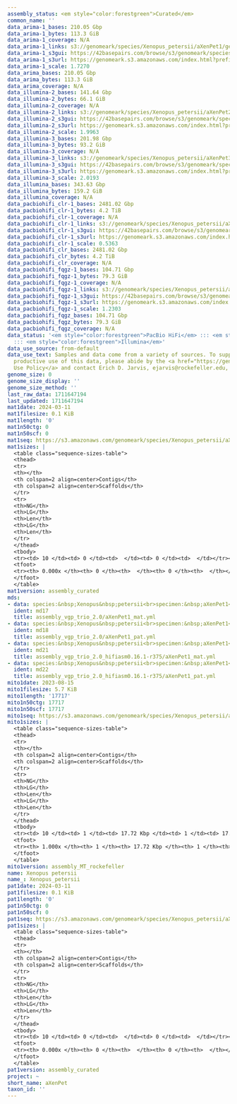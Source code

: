 ```yaml
---
assembly_status: <em style="color:forestgreen">Curated</em>
common_name: ''
data_arima-1_bases: 210.05 Gbp
data_arima-1_bytes: 113.3 GiB
data_arima-1_coverage: N/A
data_arima-1_links: s3://genomeark/species/Xenopus_petersii/aXenPet1/genomic_data/arima/<br>
data_arima-1_s3gui: https://42basepairs.com/browse/s3/genomeark/species/Xenopus_petersii/aXenPet1/genomic_data/arima/
data_arima-1_s3url: https://genomeark.s3.amazonaws.com/index.html?prefix=species/Xenopus_petersii/aXenPet1/genomic_data/arima/
data_arima-1_scale: 1.7270
data_arima_bases: 210.05 Gbp
data_arima_bytes: 113.3 GiB
data_arima_coverage: N/A
data_illumina-2_bases: 141.64 Gbp
data_illumina-2_bytes: 66.1 GiB
data_illumina-2_coverage: N/A
data_illumina-2_links: s3://genomeark/species/Xenopus_petersii/aXenPet2/genomic_data/illumina/<br>
data_illumina-2_s3gui: https://42basepairs.com/browse/s3/genomeark/species/Xenopus_petersii/aXenPet2/genomic_data/illumina/
data_illumina-2_s3url: https://genomeark.s3.amazonaws.com/index.html?prefix=species/Xenopus_petersii/aXenPet2/genomic_data/illumina/
data_illumina-2_scale: 1.9963
data_illumina-3_bases: 201.98 Gbp
data_illumina-3_bytes: 93.2 GiB
data_illumina-3_coverage: N/A
data_illumina-3_links: s3://genomeark/species/Xenopus_petersii/aXenPet3/genomic_data/illumina/<br>
data_illumina-3_s3gui: https://42basepairs.com/browse/s3/genomeark/species/Xenopus_petersii/aXenPet3/genomic_data/illumina/
data_illumina-3_s3url: https://genomeark.s3.amazonaws.com/index.html?prefix=species/Xenopus_petersii/aXenPet3/genomic_data/illumina/
data_illumina-3_scale: 2.0193
data_illumina_bases: 343.63 Gbp
data_illumina_bytes: 159.2 GiB
data_illumina_coverage: N/A
data_pacbiohifi_clr-1_bases: 2481.02 Gbp
data_pacbiohifi_clr-1_bytes: 4.2 TiB
data_pacbiohifi_clr-1_coverage: N/A
data_pacbiohifi_clr-1_links: s3://genomeark/species/Xenopus_petersii/aXenPet1/genomic_data/pacbio_hifi/<br>
data_pacbiohifi_clr-1_s3gui: https://42basepairs.com/browse/s3/genomeark/species/Xenopus_petersii/aXenPet1/genomic_data/pacbio_hifi/
data_pacbiohifi_clr-1_s3url: https://genomeark.s3.amazonaws.com/index.html?prefix=species/Xenopus_petersii/aXenPet1/genomic_data/pacbio_hifi/
data_pacbiohifi_clr-1_scale: 0.5363
data_pacbiohifi_clr_bases: 2481.02 Gbp
data_pacbiohifi_clr_bytes: 4.2 TiB
data_pacbiohifi_clr_coverage: N/A
data_pacbiohifi_fqgz-1_bases: 104.71 Gbp
data_pacbiohifi_fqgz-1_bytes: 79.3 GiB
data_pacbiohifi_fqgz-1_coverage: N/A
data_pacbiohifi_fqgz-1_links: s3://genomeark/species/Xenopus_petersii/aXenPet1/genomic_data/pacbio_hifi/<br>
data_pacbiohifi_fqgz-1_s3gui: https://42basepairs.com/browse/s3/genomeark/species/Xenopus_petersii/aXenPet1/genomic_data/pacbio_hifi/
data_pacbiohifi_fqgz-1_s3url: https://genomeark.s3.amazonaws.com/index.html?prefix=species/Xenopus_petersii/aXenPet1/genomic_data/pacbio_hifi/
data_pacbiohifi_fqgz-1_scale: 1.2303
data_pacbiohifi_fqgz_bases: 104.71 Gbp
data_pacbiohifi_fqgz_bytes: 79.3 GiB
data_pacbiohifi_fqgz_coverage: N/A
data_status: '<em style="color:forestgreen">PacBio HiFi</em> ::: <em style="color:forestgreen">Arima</em>
  ::: <em style="color:forestgreen">Illumina</em>'
data_use_source: from-default
data_use_text: Samples and data come from a variety of sources. To support fair and
  productive use of this data, please abide by the <a href="https://genome10k.soe.ucsc.edu/data-use-policies/">Data
  Use Policy</a> and contact Erich D. Jarvis, ejarvis@rockefeller.edu, with any questions.
genome_size: 0
genome_size_display: ''
genome_size_method: ''
last_raw_data: 1711647194
last_updated: 1711647194
mat1date: 2024-03-11
mat1filesize: 0.1 KiB
mat1length: '0'
mat1n50ctg: 0
mat1n50scf: 0
mat1seq: https://s3.amazonaws.com/genomeark/species/Xenopus_petersii/aXenPet1/assembly_curated/aXenPet1.mat.decon.20240311.fasta.gz
mat1sizes: |
  <table class="sequence-sizes-table">
  <thead>
  <tr>
  <th></th>
  <th colspan=2 align=center>Contigs</th>
  <th colspan=2 align=center>Scaffolds</th>
  </tr>
  <tr>
  <th>NG</th>
  <th>LG</th>
  <th>Len</th>
  <th>LG</th>
  <th>Len</th>
  </tr>
  </thead>
  <tbody>
  <tr><td> 10 </td><td> 0 </td><td>  </td><td> 0 </td><td>  </td></tr><tr><td> 20 </td><td> 0 </td><td>  </td><td> 0 </td><td>  </td></tr><tr><td> 30 </td><td> 0 </td><td>  </td><td> 0 </td><td>  </td></tr><tr><td> 40 </td><td> 0 </td><td>  </td><td> 0 </td><td>  </td></tr><tr style="background-color:#cccccc;"><td> 50 </td><td> 0 </td><td style="background-color:#ff8888;">  </td><td> 0 </td><td style="background-color:#ff8888;">  </td></tr><tr><td> 60 </td><td> 0 </td><td>  </td><td> 0 </td><td>  </td></tr><tr><td> 70 </td><td> 0 </td><td>  </td><td> 0 </td><td>  </td></tr><tr><td> 80 </td><td> 0 </td><td>  </td><td> 0 </td><td>  </td></tr><tr><td> 90 </td><td> 0 </td><td>  </td><td> 0 </td><td>  </td></tr><tr><td> 100 </td><td> 0 </td><td>  </td><td> 0 </td><td>  </td></tr></tbody>
  <tfoot>
  <tr><th> 0.000x </th><th> 0 </th><th>  </th><th> 0 </th><th>  </th></tr>
  </tfoot>
  </table>
mat1version: assembly_curated
mds:
- data: species:&nbsp;Xenopus&nbsp;petersii<br>specimen:&nbsp;aXenPet1<br>projects:&nbsp;<br>&nbsp;&nbsp;-&nbsp;vgp<br>data_location:&nbsp;S3<br>release_to:&nbsp;S3<br>haplotype_to_curate:&nbsp;maternal<br>maternal:&nbsp;s3://genomeark/species/Xenopus_petersii/aXenPet1/assembly_vgp_trio_2.0/aXenPet1.trio.mat.20240123.fasta.gz<br>pretext:&nbsp;s3://genomeark/species/Xenopus_petersii/aXenPet1/assembly_vgp_trio_2.0/evaluation/hap2/pretext/aXenPet1_hap2__s2_heatmap.pretext<br>kmer_spectra_img:&nbsp;s3://genomeark/species/Xenopus_petersii/aXenPet1/assembly_vgp_trio_2.0/evaluation/merqury/aXenPet1_png/<br>mito:&nbsp;s3://genomeark/species/Xenopus_petersii/aXenPet1/assembly_MT_rockefeller/aXenPet1.MT.20230815.fasta.gz<br>pacbio_read_dir:&nbsp;s3://genomeark/species/Xenopus_petersii/aXenPet1/genomic_data/pacbio_hifi/<br>pacbio_read_type:&nbsp;hifi<br>hic_read_dir:&nbsp;s3://genomeark/species/Xenopus_petersii/aXenPet1/genomic_data/arima/<br>pipeline:<br>&nbsp;&nbsp;-&nbsp;hifiasm&nbsp;with&nbsp;trio-dual&nbsp;(0.19.3+galaxy0)<br>&nbsp;&nbsp;-&nbsp;yahs&nbsp;(1.2a.2+galaxy1)<br>assembled_by_group:&nbsp;Rockefeller<br>notes:&nbsp;This&nbsp;was&nbsp;a&nbsp;trio&nbsp;assembly&nbsp;(with&nbsp;trio-dual&nbsp;mode&nbsp;on)&nbsp;of&nbsp;aXenPet1&nbsp;using&nbsp;parental&nbsp;illumina&nbsp;data.&nbsp;This&nbsp;individual&nbsp;was&nbsp;previously&nbsp;curated&nbsp;without&nbsp;trio-dual&nbsp;mode,&nbsp;but&nbsp;the&nbsp;assembly&nbsp;was&nbsp;run&nbsp;again&nbsp;with&nbsp;trio-dual&nbsp;on&nbsp;and&nbsp;looks&nbsp;much&nbsp;better.&nbsp;Sample&nbsp;metadata&nbsp;says&nbsp;a&nbsp;female&nbsp;specimen.&nbsp;This&nbsp;individual&nbsp;did&nbsp;not&nbsp;have&nbsp;bionano&nbsp;data.&nbsp;HiC&nbsp;scaffolding&nbsp;was&nbsp;performed&nbsp;with&nbsp;yahs.&nbsp;The&nbsp;HiC&nbsp;prep&nbsp;was&nbsp;Arima&nbsp;kit&nbsp;2.&nbsp;The&nbsp;HiC&nbsp;reads&nbsp;needed&nbsp;to&nbsp;have&nbsp;5&nbsp;bp&nbsp;trimmed&nbsp;from&nbsp;the&nbsp;5'&nbsp;end&nbsp;due&nbsp;to&nbsp;adapter&nbsp;left&nbsp;over&nbsp;from&nbsp;the&nbsp;Arima&nbsp;library&nbsp;prep&nbsp;kit.&nbsp;In&nbsp;the&nbsp;intermediate&nbsp;files,&nbsp;hap1&nbsp;is&nbsp;the&nbsp;paternal&nbsp;haplotype&nbsp;and&nbsp;hap2&nbsp;is&nbsp;the&nbsp;maternal&nbsp;haplotype.&nbsp;We&nbsp;are&nbsp;submitting&nbsp;both&nbsp;haplotypes&nbsp;for&nbsp;trio&nbsp;curation,&nbsp;and&nbsp;this&nbsp;is&nbsp;the&nbsp;ticket&nbsp;for&nbsp;the&nbsp;maternal&nbsp;haplotype.
  ident: md17
  title: assembly_vgp_trio_2.0/aXenPet1_mat.yml
- data: species:&nbsp;Xenopus&nbsp;petersii<br>specimen:&nbsp;aXenPet1<br>projects:&nbsp;<br>&nbsp;&nbsp;-&nbsp;vgp<br>data_location:&nbsp;S3<br>release_to:&nbsp;S3<br>haplotype_to_curate:&nbsp;paternal<br>paternal:&nbsp;s3://genomeark/species/Xenopus_petersii/aXenPet1/assembly_vgp_trio_2.0/aXenPet1.trio.pat.20240123.fasta.gz<br>pretext:&nbsp;s3://genomeark/species/Xenopus_petersii/aXenPet1/assembly_vgp_trio_2.0/evaluation/hap1/pretext/aXenPet1_hap1__s2_heatmap.pretext<br>kmer_spectra_img:&nbsp;s3://genomeark/species/Xenopus_petersii/aXenPet1/assembly_vgp_trio_2.0/evaluation/merqury/aXenPet1_png/<br>mito:&nbsp;s3://genomeark/species/Xenopus_petersii/aXenPet1/assembly_MT_rockefeller/aXenPet1.MT.20230815.fasta.gz<br>pacbio_read_dir:&nbsp;s3://genomeark/species/Xenopus_petersii/aXenPet1/genomic_data/pacbio_hifi/<br>pacbio_read_type:&nbsp;hifi<br>hic_read_dir:&nbsp;s3://genomeark/species/Xenopus_petersii/aXenPet1/genomic_data/arima/<br>pipeline:<br>&nbsp;&nbsp;-&nbsp;hifiasm&nbsp;with&nbsp;trio-dual&nbsp;(0.19.3+galaxy0)<br>&nbsp;&nbsp;-&nbsp;yahs&nbsp;(1.2a.2+galaxy1)<br>assembled_by_group:&nbsp;Rockefeller<br>notes:&nbsp;This&nbsp;was&nbsp;a&nbsp;trio&nbsp;assembly&nbsp;(with&nbsp;trio-dual&nbsp;mode&nbsp;on)&nbsp;of&nbsp;aXenPet1&nbsp;using&nbsp;parental&nbsp;illumina&nbsp;data.&nbsp;This&nbsp;individual&nbsp;was&nbsp;previously&nbsp;curated&nbsp;without&nbsp;trio-dual&nbsp;mode,&nbsp;but&nbsp;the&nbsp;assembly&nbsp;was&nbsp;run&nbsp;again&nbsp;with&nbsp;trio-dual&nbsp;on&nbsp;and&nbsp;looks&nbsp;much&nbsp;better.&nbsp;Sample&nbsp;metadata&nbsp;says&nbsp;a&nbsp;female&nbsp;specimen.&nbsp;This&nbsp;individual&nbsp;did&nbsp;not&nbsp;have&nbsp;bionano&nbsp;data.&nbsp;HiC&nbsp;scaffolding&nbsp;was&nbsp;performed&nbsp;with&nbsp;yahs.&nbsp;The&nbsp;HiC&nbsp;prep&nbsp;was&nbsp;Arima&nbsp;kit&nbsp;2.&nbsp;The&nbsp;trio&nbsp;reads&nbsp;needed&nbsp;to&nbsp;have&nbsp;5&nbsp;bp&nbsp;trimmed&nbsp;from&nbsp;the&nbsp;5'&nbsp;end&nbsp;due&nbsp;to&nbsp;adapter&nbsp;left&nbsp;over&nbsp;from&nbsp;the&nbsp;Arima&nbsp;library&nbsp;prep&nbsp;kit.&nbsp;In&nbsp;the&nbsp;intermediate&nbsp;files,&nbsp;hap1&nbsp;is&nbsp;the&nbsp;paternal&nbsp;haplotype&nbsp;and&nbsp;hap2&nbsp;is&nbsp;the&nbsp;maternal&nbsp;haplotype.&nbsp;We&nbsp;are&nbsp;submitting&nbsp;both&nbsp;haplotypes&nbsp;for&nbsp;trio&nbsp;curation,&nbsp;and&nbsp;this&nbsp;is&nbsp;the&nbsp;ticket&nbsp;for&nbsp;the&nbsp;paternal&nbsp;haplotype.&nbsp;
  ident: md18
  title: assembly_vgp_trio_2.0/aXenPet1_pat.yml
- data: species:&nbsp;Xenopus&nbsp;petersii<br>specimen:&nbsp;aXenPet1<br>projects:&nbsp;<br>&nbsp;&nbsp;-&nbsp;vgp<br>data_location:&nbsp;S3<br>release_to:&nbsp;S3<br>maternal:&nbsp;s3://genomeark/species/Xenopus_petersii/aXenPet1/assembly_vgp_HiC_2.0/aXenPet1.trio.mat.20230815.fasta.gz<br>pretext:&nbsp;s3://genomeark/species/Xenopus_petersii/aXenPet1/assembly_vgp_HiC_2.0/evaluation/hap2/pretext/aXenPet1_hap2__s2_heatmap.pretext<br>kmer_spectra_img:&nbsp;s3://genomeark/species/Xenopus_petersii/aXenPet1/assembly_vgp_HiC_2.0/evaluation/merqury/aXenPet1_png/<br>mito:&nbsp;s3://genomeark/species/Xenopus_petersii/aXenPet1/assembly_MT_rockefeller/aXenPet1.MT.20230815.fasta.gz<br>pacbio_read_dir:&nbsp;s3://genomeark/species/Xenopus_petersii/aXenPet1/genomic_data/pacbio_hifi/<br>pacbio_read_type:&nbsp;hifi<br>hic_read_dir:&nbsp;s3://genomeark/species/Xenopus_petersii/aXenPet1/genomic_data/arima/<br>pipeline:<br>&nbsp;&nbsp;-&nbsp;hifiasm&nbsp;(0.19.3+galaxy0)<br>&nbsp;&nbsp;-&nbsp;purge_dups&nbsp;(2.2)&nbsp;for&nbsp;paternal&nbsp;haplotype<br>&nbsp;&nbsp;-&nbsp;yahs&nbsp;(1.2a.2+galaxy1)<br>assembled_by_group:&nbsp;Rockefeller<br>notes:&nbsp;This&nbsp;was&nbsp;a&nbsp;trio&nbsp;assembly&nbsp;of&nbsp;aXenPet1&nbsp;using&nbsp;parental&nbsp;illumina&nbsp;data.&nbsp;Sample&nbsp;metadata&nbsp;says&nbsp;a&nbsp;female&nbsp;specimen.&nbsp;This&nbsp;individual&nbsp;did&nbsp;not&nbsp;have&nbsp;bionano&nbsp;data.&nbsp;HiC&nbsp;scaffolding&nbsp;was&nbsp;performed&nbsp;with&nbsp;yahs.&nbsp;The&nbsp;HiC&nbsp;prep&nbsp;was&nbsp;Arima&nbsp;kit&nbsp;2.&nbsp;The&nbsp;HiC&nbsp;reads&nbsp;needed&nbsp;to&nbsp;have&nbsp;5&nbsp;bp&nbsp;trimmed&nbsp;from&nbsp;the&nbsp;5'&nbsp;end&nbsp;due&nbsp;to&nbsp;adapter&nbsp;left&nbsp;over&nbsp;from&nbsp;the&nbsp;Arima&nbsp;library&nbsp;prep&nbsp;kit.&nbsp;In&nbsp;the&nbsp;intermediate&nbsp;files,&nbsp;hap1&nbsp;is&nbsp;the&nbsp;paternal&nbsp;haplotype&nbsp;and&nbsp;hap2&nbsp;is&nbsp;the&nbsp;maternal&nbsp;haplotype.&nbsp;The&nbsp;paternal&nbsp;haplotype&nbsp;went&nbsp;through&nbsp;purge_dups&nbsp;due&nbsp;to&nbsp;presence&nbsp;of&nbsp;2-copy&nbsp;k-mers&nbsp;at&nbsp;diploid&nbsp;coverage&nbsp;in&nbsp;the&nbsp;merqury&nbsp;plots.&nbsp;The&nbsp;BUSCO&nbsp;values&nbsp;were&nbsp;troublesome,&nbsp;and&nbsp;likely&nbsp;indicate&nbsp;presence&nbsp;of&nbsp;many&nbsp;paralogs.&nbsp;We&nbsp;are&nbsp;submitting&nbsp;both&nbsp;haplotypes&nbsp;for&nbsp;trio&nbsp;curation,&nbsp;and&nbsp;this&nbsp;is&nbsp;the&nbsp;ticket&nbsp;for&nbsp;the&nbsp;maternal&nbsp;haplotype.
  ident: md21
  title: assembly_vgp_trio_2.0_hifiasm0.16.1-r375/aXenPet1_mat.yml
- data: species:&nbsp;Xenopus&nbsp;petersii<br>specimen:&nbsp;aXenPet1<br>projects:&nbsp;<br>&nbsp;&nbsp;-&nbsp;vgp<br>data_location:&nbsp;S3<br>release_to:&nbsp;S3<br>paternal:&nbsp;s3://genomeark/species/Xenopus_petersii/aXenPet1/assembly_vgp_HiC_2.0/aXenPet1.trio.pat.20230815.fasta.gz<br>pretext:&nbsp;s3://genomeark/species/Xenopus_petersii/aXenPet1/assembly_vgp_HiC_2.0/evaluation/hap1/pretext/aXenPet1_hap1__s2_heatmap.pretext<br>kmer_spectra_img:&nbsp;s3://genomeark/species/Xenopus_petersii/aXenPet1/assembly_vgp_HiC_2.0/evaluation/merqury/aXenPet1_png/<br>mito:&nbsp;s3://genomeark/species/Xenopus_petersii/aXenPet1/assembly_MT_rockefeller/aXenPet1.MT.20230815.fasta.gz<br>pacbio_read_dir:&nbsp;s3://genomeark/species/Xenopus_petersii/aXenPet1/genomic_data/pacbio_hifi/<br>pacbio_read_type:&nbsp;hifi<br>hic_read_dir:&nbsp;s3://genomeark/species/Xenopus_petersii/aXenPet1/genomic_data/arima/<br>pipeline:<br>&nbsp;&nbsp;-&nbsp;hifiasm&nbsp;(0.19.3+galaxy0)<br>&nbsp;&nbsp;-&nbsp;purge_dups&nbsp;(2.2)&nbsp;for&nbsp;paternal&nbsp;haplotype<br>&nbsp;&nbsp;-&nbsp;yahs&nbsp;(1.2a.2+galaxy1)<br>assembled_by_group:&nbsp;Rockefeller<br>notes:&nbsp;This&nbsp;was&nbsp;a&nbsp;trio&nbsp;assembly&nbsp;of&nbsp;aXenPet1&nbsp;using&nbsp;parental&nbsp;illumina&nbsp;data.&nbsp;Sample&nbsp;metadata&nbsp;says&nbsp;a&nbsp;female&nbsp;specimen.&nbsp;This&nbsp;individual&nbsp;did&nbsp;not&nbsp;have&nbsp;bionano&nbsp;data.&nbsp;HiC&nbsp;scaffolding&nbsp;was&nbsp;performed&nbsp;with&nbsp;yahs.&nbsp;The&nbsp;HiC&nbsp;prep&nbsp;was&nbsp;Arima&nbsp;kit&nbsp;2.&nbsp;The&nbsp;HiC&nbsp;reads&nbsp;needed&nbsp;to&nbsp;have&nbsp;5&nbsp;bp&nbsp;trimmed&nbsp;from&nbsp;the&nbsp;5'&nbsp;end&nbsp;due&nbsp;to&nbsp;adapter&nbsp;left&nbsp;over&nbsp;from&nbsp;the&nbsp;Arima&nbsp;library&nbsp;prep&nbsp;kit.&nbsp;In&nbsp;the&nbsp;intermediate&nbsp;files,&nbsp;hap1&nbsp;is&nbsp;the&nbsp;paternal&nbsp;haplotype&nbsp;and&nbsp;hap2&nbsp;is&nbsp;the&nbsp;maternal&nbsp;haplotype.&nbsp;The&nbsp;paternal&nbsp;haplotype&nbsp;went&nbsp;through&nbsp;purge_dups&nbsp;due&nbsp;to&nbsp;presence&nbsp;of&nbsp;2-copy&nbsp;k-mers&nbsp;at&nbsp;diploid&nbsp;coverage&nbsp;in&nbsp;the&nbsp;merqury&nbsp;plots.&nbsp;The&nbsp;BUSCO&nbsp;values&nbsp;were&nbsp;troublesome,&nbsp;and&nbsp;likely&nbsp;indicate&nbsp;presence&nbsp;of&nbsp;many&nbsp;paralogs.&nbsp;We&nbsp;are&nbsp;submitting&nbsp;both&nbsp;haplotypes&nbsp;for&nbsp;trio&nbsp;curation,&nbsp;and&nbsp;this&nbsp;is&nbsp;the&nbsp;ticket&nbsp;for&nbsp;the&nbsp;paternal&nbsp;haplotype.
  ident: md22
  title: assembly_vgp_trio_2.0_hifiasm0.16.1-r375/aXenPet1_pat.yml
mito1date: 2023-08-15
mito1filesize: 5.7 KiB
mito1length: '17717'
mito1n50ctg: 17717
mito1n50scf: 17717
mito1seq: https://s3.amazonaws.com/genomeark/species/Xenopus_petersii/aXenPet1/assembly_MT_rockefeller/aXenPet1.MT.20230815.fasta.gz
mito1sizes: |
  <table class="sequence-sizes-table">
  <thead>
  <tr>
  <th></th>
  <th colspan=2 align=center>Contigs</th>
  <th colspan=2 align=center>Scaffolds</th>
  </tr>
  <tr>
  <th>NG</th>
  <th>LG</th>
  <th>Len</th>
  <th>LG</th>
  <th>Len</th>
  </tr>
  </thead>
  <tbody>
  <tr><td> 10 </td><td> 1 </td><td> 17.72 Kbp </td><td> 1 </td><td> 17.72 Kbp </td></tr><tr><td> 20 </td><td> 1 </td><td> 17.72 Kbp </td><td> 1 </td><td> 17.72 Kbp </td></tr><tr><td> 30 </td><td> 1 </td><td> 17.72 Kbp </td><td> 1 </td><td> 17.72 Kbp </td></tr><tr><td> 40 </td><td> 1 </td><td> 17.72 Kbp </td><td> 1 </td><td> 17.72 Kbp </td></tr><tr style="background-color:#cccccc;"><td> 50 </td><td> 1 </td><td style="background-color:#ff8888;"> 17.72 Kbp </td><td> 1 </td><td style="background-color:#ff8888;"> 17.72 Kbp </td></tr><tr><td> 60 </td><td> 1 </td><td> 17.72 Kbp </td><td> 1 </td><td> 17.72 Kbp </td></tr><tr><td> 70 </td><td> 1 </td><td> 17.72 Kbp </td><td> 1 </td><td> 17.72 Kbp </td></tr><tr><td> 80 </td><td> 1 </td><td> 17.72 Kbp </td><td> 1 </td><td> 17.72 Kbp </td></tr><tr><td> 90 </td><td> 1 </td><td> 17.72 Kbp </td><td> 1 </td><td> 17.72 Kbp </td></tr><tr><td> 100 </td><td> 1 </td><td> 17.72 Kbp </td><td> 1 </td><td> 17.72 Kbp </td></tr></tbody>
  <tfoot>
  <tr><th> 1.000x </th><th> 1 </th><th> 17.72 Kbp </th><th> 1 </th><th> 17.72 Kbp </th></tr>
  </tfoot>
  </table>
mito1version: assembly_MT_rockefeller
name: Xenopus petersii
name_: Xenopus_petersii
pat1date: 2024-03-11
pat1filesize: 0.1 KiB
pat1length: '0'
pat1n50ctg: 0
pat1n50scf: 0
pat1seq: https://s3.amazonaws.com/genomeark/species/Xenopus_petersii/aXenPet1/assembly_curated/aXenPet1.pat.decon.20240311.fasta.gz
pat1sizes: |
  <table class="sequence-sizes-table">
  <thead>
  <tr>
  <th></th>
  <th colspan=2 align=center>Contigs</th>
  <th colspan=2 align=center>Scaffolds</th>
  </tr>
  <tr>
  <th>NG</th>
  <th>LG</th>
  <th>Len</th>
  <th>LG</th>
  <th>Len</th>
  </tr>
  </thead>
  <tbody>
  <tr><td> 10 </td><td> 0 </td><td>  </td><td> 0 </td><td>  </td></tr><tr><td> 20 </td><td> 0 </td><td>  </td><td> 0 </td><td>  </td></tr><tr><td> 30 </td><td> 0 </td><td>  </td><td> 0 </td><td>  </td></tr><tr><td> 40 </td><td> 0 </td><td>  </td><td> 0 </td><td>  </td></tr><tr style="background-color:#cccccc;"><td> 50 </td><td> 0 </td><td style="background-color:#ff8888;">  </td><td> 0 </td><td style="background-color:#ff8888;">  </td></tr><tr><td> 60 </td><td> 0 </td><td>  </td><td> 0 </td><td>  </td></tr><tr><td> 70 </td><td> 0 </td><td>  </td><td> 0 </td><td>  </td></tr><tr><td> 80 </td><td> 0 </td><td>  </td><td> 0 </td><td>  </td></tr><tr><td> 90 </td><td> 0 </td><td>  </td><td> 0 </td><td>  </td></tr><tr><td> 100 </td><td> 0 </td><td>  </td><td> 0 </td><td>  </td></tr></tbody>
  <tfoot>
  <tr><th> 0.000x </th><th> 0 </th><th>  </th><th> 0 </th><th>  </th></tr>
  </tfoot>
  </table>
pat1version: assembly_curated
project: ~
short_name: aXenPet
taxon_id: ''
---
```

